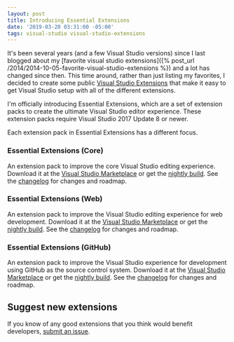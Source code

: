 ```yaml
---
layout: post
title: Introducing Essential Extensions
date: '2019-03-20 03:31:00 -05:00'
tags: visual-studio visual-studio-extensions
---
```


It's been several years (and a few Visual Studio versions) since I last blogged about my [favorite visual studio extensions]({% post_url /2014/2014-10-05-favorite-visual-studio-extensions %}) and a lot has changed since then. This time around, rather than just listing my favorites, I decided to create some public [Visual Studio Extensions](https://marketplace.visualstudio.com/publishers/ScottDorman) that make it easy to get Visual Studio setup with all of the different extensions.

I'm officially introducing Essential Extensions, which are a set of extension packs to create the ultimate Visual Studio editor experience. These extension packs require Visual Studio 2017 Update 8 or newer.

Each extension pack in Essential Extensions has a different focus.

### Essential Extensions (Core)
An extension pack to improve the core Visual Studio editing experience. Download it at the
[Visual Studio Marketplace](https://marketplace.visualstudio.com/items?itemName=ScottDorman.EssentialExtensions)
or get the
[nightly build](http://vsixgallery.com/extension/B485A30F-B8A4-4508-B2B3-D96D529171DD/). See the
[changelog](https://github.com/scottdorman/essential-extensions/blob/master/src/EssentialExtensions/CHANGELOG.md)
for changes and roadmap.

### Essential Extensions (Web)
An extension pack to improve the Visual Studio editing experience for web development. Download it at the
[Visual Studio Marketplace](https://marketplace.visualstudio.com/items?itemName=ScottDorman.EssentialExtensionsWeb)
or get the
[nightly build](http://vsixgallery.com/extension/673DC35F-A9E2-426B-98AF-27F51190D0B4/). See the
[changelog](https://github.com/scottdorman/essential-extensions/blob/master/src/EssentialExtensions.Web/CHANGELOG.md)
for changes and roadmap.

### Essential Extensions (GitHub)
An extension pack to improve the Visual Studio experience for development using GitHub as the source control system. Download it at the
[Visual Studio Marketplace](https://marketplace.visualstudio.com/items?itemName=ScottDorman.EssentialExtensionsGitHub)
or get the
[nightly build](http://vsixgallery.com/extension/E7813D68-135F-4B0D-828F-5287F3228885/). See the
[changelog](https://github.com/scottdorman/essential-extensions/blob/master/src/EssentialExtensions.GitHub/CHANGELOG.md)
for changes and roadmap.

## Suggest new extensions
If you know of any good extensions that you think would benefit developers, [submit an issue](https://github.com/scottdorman/essential-extensions/issues).